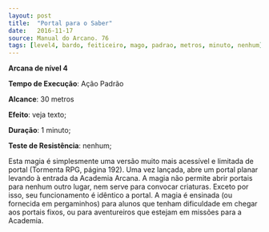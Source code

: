```yaml
---
layout: post
title:  "Portal para o Saber"
date:   2016-11-17
source: Manual do Arcano. 76
tags: [level4, bardo, feiticeiro, mago, padrao, metros, minuto, nenhum]
---
```


**Arcana de nível 4**

**Tempo de Execução**: Ação Padrão

**Alcance**: 30 metros

**Efeito**:  veja texto;

**Duração**: 1 minuto;

**Teste de Resistência**: nenhum;

Esta magia é simplesmente uma 
versão muito mais acessível e limitada 
de portal (Tormenta RPG, página 192). 
Uma vez lançada, abre um portal planar 
levando à entrada da Academia Arcana. 
A magia não permite abrir portais para 
nenhum outro lugar, nem serve para 
convocar criaturas. Exceto por isso, seu 
funcionamento é idêntico a portal.
A magia é ensinada (ou fornecida 
em pergaminhos) para alunos que tenham dificuldade em chegar aos portais 
fixos, ou para aventureiros que estejam 
em missões para a Academia.